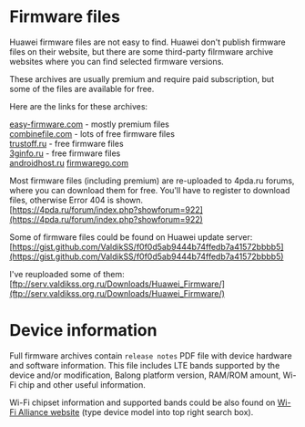 #   Firmware files

Huawei firmware files are not easy to find. Huawei don't publish firmware files on their website, but there are some third-party filrmware archive websites where you can find selected firmware versions.

These archives are usually premium and require paid subscription, but some of the files are available for free.

Here are the links for these archives:

[easy-firmware.com](https://easy-firmware.com/) - mostly premium files  
[combinefile.com](https://combinefile.com/) - lots of free firmware files  
[trustoff.ru](https://trustoff.ru/) - free firmware files  
[3ginfo.ru](https://3ginfo.ru/) - free firmware files  
[androidhost.ru](https://androidhost.ru/)
[firmwarego.com](https://firmwarego.com/)

Most firmware files (including premium) are re-uploaded to 4pda.ru forums, where you can download them for free. You'll have to register to download files, otherwise Error 404 is shown.  
[https://4pda.ru/forum/index.php?showforum=922](https://4pda.ru/forum/index.php?showforum=922)

Some of firmware files could be found on Huawei update server:  
[https://gist.github.com/ValdikSS/f0f0d5ab9444b74ffedb7a41572bbbb5](https://gist.github.com/ValdikSS/f0f0d5ab9444b74ffedb7a41572bbbb5)

I've reuploaded some of them:  
[ftp://serv.valdikss.org.ru/Downloads/Huawei_Firmware/](ftp://serv.valdikss.org.ru/Downloads/Huawei_Firmware/)


# Device information

Full firmware archives contain `release notes` PDF file with device hardware and software information. This file includes LTE bands supported by the device and/or modification, Balong platform version, RAM/ROM amount, Wi-Fi chip and other useful information.

Wi-Fi chipset information and supported bands could be also found on [Wi-Fi Alliance website](https://www.wi-fi.org/content/search-page) (type device model into top right search box).
